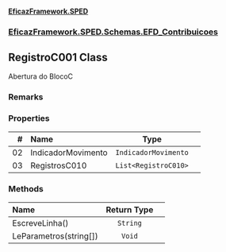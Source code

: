 #### [EficazFramework.SPED](EficazFrameworkSPED.md 'EficazFramework SPED')
### [EficazFramework.SPED.Schemas.EFD_Contribuicoes](EficazFramework.SPED.Schemas.EFD_Contribuicoes.md 'EficazFramework.SPED.Schemas.EFD_Contribuicoes')

## RegistroC001 Class

Abertura do BlocoC

### Remarks
### Properties

| # | Name | Type | |
| ---: | :--- | :---: | :--- |
| 02 | IndicadorMovimento | `IndicadorMovimento` |  |
| 03 | RegistrosC010 | `List<RegistroC010>` |  |
### Methods

| Name | Return Type | |
| :--- | :---: | :--- |
| EscreveLinha() | `String` |  |
| LeParametros(string[]) | `Void` |  |
